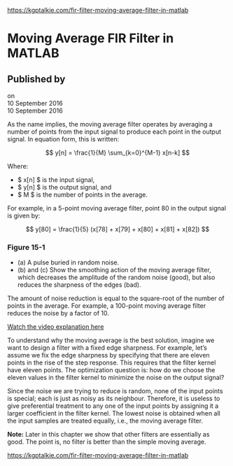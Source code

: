 https://kgptalkie.com/fir-filter-moving-average-filter-in-matlab

# Moving Average FIR Filter in MATLAB

## Published by
on  
10 September 2016  
10 September 2016  

As the name implies, the moving average filter operates by averaging a number of points from the input signal to produce each point in the output signal. In equation form, this is written:

$$
y[n] = \frac{1}{M} \sum_{k=0}^{M-1} x[n-k]
$$

Where:
- $ x[n] $ is the input signal,
- $ y[n] $ is the output signal, and
- $ M $ is the number of points in the average.

For example, in a 5-point moving average filter, point 80 in the output signal is given by:

$$
y[80] = \frac{1}{5} (x[78] + x[79] + x[80] + x[81] + x[82])
$$

### Figure 15-1
- (a) A pulse buried in random noise.
- (b) and (c) Show the smoothing action of the moving average filter, which decreases the amplitude of the random noise (good), but also reduces the sharpness of the edges (bad).

The amount of noise reduction is equal to the square-root of the number of points in the average. For example, a 100-point moving average filter reduces the noise by a factor of 10.

[Watch the video explanation here](https://www.youtube.com/watch?v=tMvrnlf0eIA)

To understand why the moving average is the best solution, imagine we want to design a filter with a fixed edge sharpness. For example, let’s assume we fix the edge sharpness by specifying that there are eleven points in the rise of the step response. This requires that the filter kernel have eleven points. The optimization question is: how do we choose the eleven values in the filter kernel to minimize the noise on the output signal?

Since the noise we are trying to reduce is random, none of the input points is special; each is just as noisy as its neighbour. Therefore, it is useless to give preferential treatment to any one of the input points by assigning it a larger coefficient in the filter kernel. The lowest noise is obtained when all the input samples are treated equally, i.e., the moving average filter.

**Note:** Later in this chapter we show that other filters are essentially as good. The point is, no filter is better than the simple moving average.

https://kgptalkie.com/fir-filter-moving-average-filter-in-matlab